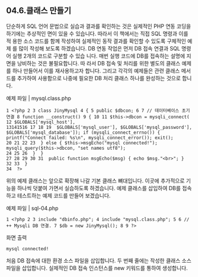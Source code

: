
## 04.6.클래스 만들기 
단순하게 SQL 언어 문법으로 실습과 결과를 확인하는 것은 실제적인 PHP 연동 코딩을 하기에는 추상적인 면이 있을 수 있습니다. 따라서 이 책에서는 직접 SQL 명령과 이를 적 용한 소스 코드를 함께 작성하여 실제적인 동작 결과를 확인할 수 있도록 구체적인 예제 를 많이 작성해 보도록 하겠습니다. 
DB 연동 작업은 먼저 DB 접속 연결과 SQL 명령어 실행 2개의 코드로 구분할 수 있습 니다. 매번 실행 코드에 DB를 접속하는 설명에 지면을 낭비하는 것은 불필요합니다. 따 라서 DB 접속 및 처리를 위한 별도의 클래스 예제를 하나 만들어서 이를 재사용하고자 합니다. 
그리고 각각의 예제들은 관련 클래스 메서드를 추가하여 사용함으로 나중에 필요한 DB 처리 클래스 하나를 완성하는 것으로 합니다. 

예제 파일 | mysql.class.php 
```
1 <?php 2 3 class JinyMysql 4 { 5 public $dbcon; 6 7 // 데이터베이스 초기 연결 8 function __construct() 9 { 10 11 $this->dbcon = mysqli_connect( 12 $GLOBALS['mysql_host'], 
13141516 17 18 19  $GLOBALS['mysql_user'], $GLOBALS['mysql_password'], $GLOBALS['mysql_database']); if (mysqli_connect_errno()) { printf("Connect failed: %s\n", mysqli_connect_error()); exit();  
20 21 22 23  } else { $this->msgEcho("mysql connected!"); mysqli_query($this->dbcon, "set names utf8");  
24 25 26  }  }  
27 28 29 30 31  public function msgEcho($msg) { echo $msg."<br>"; }  
32 33  }  
34  ?>  
```

위의 예제 클래스는 앞으로 확장해 나갈 기본 클래스 뼈대입니다. 이곳에 추가적으로 기 능을 하나씩 덧붙여 가면서 실습하도록 하겠습니다. 
예제 클래스를 삽입하여 DB를 접속하고 테스트하는 예제 코드를 만들어 보겠습니다. 

예제 파일 | sql-04.php 
```
1 <?php 2 3 include "dbinfo.php"; 4 include "mysql.class.php"; 5 6 // ++ Mysqli DB 연결. 7 $db = new JinyMysql(); 8 9 ?> 
```

화면 출력 
```
mysql connected! 
```

처음 DB 접속에 대한 환경 소스 파일을 삽입합니다. 두 번째 줄에는 작성한 클래스 소스 파일을 삽입합니다. 실제적인 DB 접속 인스턴스를 new 키워드를 통하여 생성합니다. 